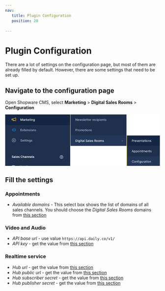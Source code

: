 ```yaml
---
nav:
   title: Plugin Configuration
   position: 20

---
```


# Plugin Configuration

There are a lot of settings on the configuration page, but most of them are already filled by default. However, there are some settings that need to be set up.

## Navigate to the configuration page

Open Shopware CMS, select **Marketing** > **Digital Sales Rooms** > **Configuration**

![ ](../../../assets/products-digitalSalesRooms-configuration.png)

## Fill the settings

### Appointments

- *Available domains* - This select box shows the list of domains of all sales channels. You should choose the *Digital Sales Rooms* domains from [this section](./domain-config.md)

### Video and Audio

- *API base url* - use value `https://api.daily.co/v1/`
- *API key* - get the value from [this section](../setup-3rd-party/realtime-video-dailyco.md#get-the-api-key)

### Realtime service

- *Hub url* - get the value from [this section](../setup-3rd-party/realtime-service-mercure.md#attach-mercure-information-into-digital-sales-rooms)
- *Hub public url* - get the value from [this section](../setup-3rd-party/realtime-service-mercure.md#attach-mercure-information-into-digital-sales-rooms)
- *Hub subscriber secret* - get the value from [this section](../setup-3rd-party/realtime-service-mercure.md#attach-mercure-information-into-digital-sales-rooms)
- *Hub publisher secret* - get the value from [this section](../setup-3rd-party/realtime-service-mercure.md#attach-mercure-information-into-digital-sales-rooms)
